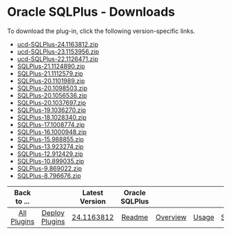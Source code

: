 
# Oracle SQLPlus - Downloads

To download the plug-in, click the following version-specific links.

- [ucd-SQLPlus-24.1163812.zip](https://raw.githubusercontent.com/UrbanCode/IBM-UCD-PLUGINS/main/files/SQLPlus/ucd-SQLPlus-24.1163812.zip)
- [ucd-SQLPlus-23.1153956.zip](https://raw.githubusercontent.com/UrbanCode/IBM-UCD-PLUGINS/main/files/SQLPlus/ucd-SQLPlus-23.1153956.zip)
- [ucd-SQLPlus-22.1126471.zip](https://raw.githubusercontent.com/UrbanCode/IBM-UCD-PLUGINS/main/files/SQLPlus/ucd-SQLPlus-22.1126471.zip)
- [SQLPlus-21.1124890.zip](https://raw.githubusercontent.com/UrbanCode/IBM-UCD-PLUGINS/main/files/SQLPlus/SQLPlus-21.1124890.zip)
- [SQLPlus-21.1112579.zip](https://raw.githubusercontent.com/UrbanCode/IBM-UCD-PLUGINS/main/files/SQLPlus/SQLPlus-21.1112579.zip)
- [SQLPlus-20.1101989.zip](https://raw.githubusercontent.com/UrbanCode/IBM-UCD-PLUGINS/main/files/SQLPlus/SQLPlus-20.1101989.zip)
- [SQLPlus-20.1098503.zip](https://raw.githubusercontent.com/UrbanCode/IBM-UCD-PLUGINS/main/files/SQLPlus/SQLPlus-20.1098503.zip)
- [SQLPlus-20.1056536.zip](https://raw.githubusercontent.com/UrbanCode/IBM-UCD-PLUGINS/main/files/SQLPlus/SQLPlus-20.1056536.zip)
- [SQLPlus-20.1037697.zip](https://raw.githubusercontent.com/UrbanCode/IBM-UCD-PLUGINS/main/files/SQLPlus/SQLPlus-20.1037697.zip)
- [SQLPlus-19.1036270.zip](https://raw.githubusercontent.com/UrbanCode/IBM-UCD-PLUGINS/main/files/SQLPlus/SQLPlus-19.1036270.zip)
- [SQLPlus-18.1028340.zip](https://raw.githubusercontent.com/UrbanCode/IBM-UCD-PLUGINS/main/files/SQLPlus/SQLPlus-18.1028340.zip)
- [SQLPlus-17.1008774.zip](https://raw.githubusercontent.com/UrbanCode/IBM-UCD-PLUGINS/main/files/SQLPlus/SQLPlus-17.1008774.zip)
- [SQLPlus-16.1000948.zip](https://raw.githubusercontent.com/UrbanCode/IBM-UCD-PLUGINS/main/files/SQLPlus/SQLPlus-16.1000948.zip)
- [SQLPlus-15.988855.zip](https://raw.githubusercontent.com/UrbanCode/IBM-UCD-PLUGINS/main/files/SQLPlus/SQLPlus-15.988855.zip)
- [SQLPlus-13.923274.zip](https://raw.githubusercontent.com/UrbanCode/IBM-UCD-PLUGINS/main/files/SQLPlus/SQLPlus-13.923274.zip)
- [SQLPlus-12.912429.zip](https://raw.githubusercontent.com/UrbanCode/IBM-UCD-PLUGINS/main/files/SQLPlus/SQLPlus-12.912429.zip)
- [SQLPlus-10.899035.zip](https://raw.githubusercontent.com/UrbanCode/IBM-UCD-PLUGINS/main/files/SQLPlus/SQLPlus-10.899035.zip)
- [SQLPlus-9.869022.zip](https://raw.githubusercontent.com/UrbanCode/IBM-UCD-PLUGINS/main/files/SQLPlus/SQLPlus-9.869022.zip)
- [SQLPlus-8.796676.zip](https://raw.githubusercontent.com/UrbanCode/IBM-UCD-PLUGINS/main/files/SQLPlus/SQLPlus-8.796676.zip)

|Back to ...||Latest Version|Oracle SQLPlus ||||
| :---: | :---: | :---: | :---: | :---: | :---: | :---: |
|[All Plugins](../../index.md)|[Deploy Plugins](../README.md)|[24.1163812](https://raw.githubusercontent.com/UrbanCode/IBM-UCD-PLUGINS/main/files/SQLPlus/ucd-SQLPlus-24.1163812.zip)|[Readme](README.md)|[Overview](overview.md)|[Usage](usage.md)|[Steps](steps.md)|
